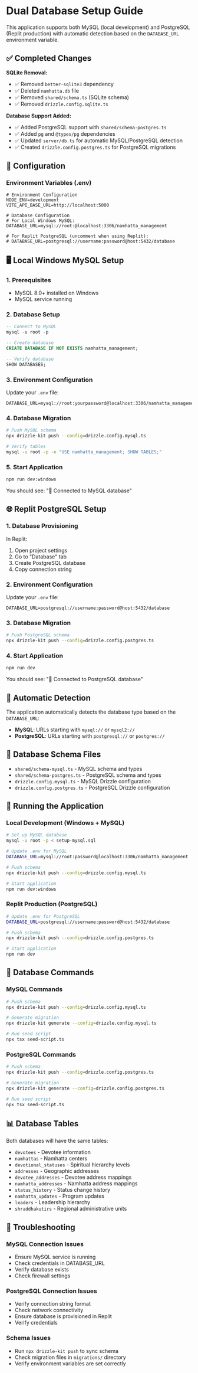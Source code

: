 # Dual Database Setup Guide

This application supports both MySQL (local development) and PostgreSQL (Replit production) with automatic detection based on the `DATABASE_URL` environment variable.

## ✅ Completed Changes

**SQLite Removal:**
- ✅ Removed `better-sqlite3` dependency
- ✅ Deleted `namhatta.db` file
- ✅ Removed `shared/schema.ts` (SQLite schema)
- ✅ Removed `drizzle.config.sqlite.ts`

**Database Support Added:**
- ✅ Added PostgreSQL support with `shared/schema-postgres.ts`
- ✅ Added `pg` and `@types/pg` dependencies
- ✅ Updated `server/db.ts` for automatic MySQL/PostgreSQL detection
- ✅ Created `drizzle.config.postgres.ts` for PostgreSQL migrations

## 🔧 Configuration

### Environment Variables (.env)

```env
# Environment Configuration
NODE_ENV=development
VITE_API_BASE_URL=http://localhost:5000

# Database Configuration
# For Local Windows MySQL:
DATABASE_URL=mysql://root:@localhost:3306/namhatta_management

# For Replit PostgreSQL (uncomment when using Replit):
# DATABASE_URL=postgresql://username:password@host:5432/database
```

## 🖥️ Local Windows MySQL Setup

### 1. Prerequisites
- MySQL 8.0+ installed on Windows
- MySQL service running

### 2. Database Setup
```sql
-- Connect to MySQL
mysql -u root -p

-- Create database
CREATE DATABASE IF NOT EXISTS namhatta_management;

-- Verify database
SHOW DATABASES;
```

### 3. Environment Configuration
Update your `.env` file:
```env
DATABASE_URL=mysql://root:yourpassword@localhost:3306/namhatta_management
```

### 4. Database Migration
```bash
# Push MySQL schema
npx drizzle-kit push --config=drizzle.config.mysql.ts

# Verify tables
mysql -u root -p -e "USE namhatta_management; SHOW TABLES;"
```

### 5. Start Application
```bash
npm run dev:windows
```

You should see: "🔗 Connected to MySQL database"

## 🌐 Replit PostgreSQL Setup

### 1. Database Provisioning
In Replit:
1. Open project settings
2. Go to "Database" tab
3. Create PostgreSQL database
4. Copy connection string

### 2. Environment Configuration
Update your `.env` file:
```env
DATABASE_URL=postgresql://username:password@host:5432/database
```

### 3. Database Migration
```bash
# Push PostgreSQL schema
npx drizzle-kit push --config=drizzle.config.postgres.ts
```

### 4. Start Application
```bash
npm run dev
```

You should see: "🔗 Connected to PostgreSQL database"

## 🔄 Automatic Detection

The application automatically detects the database type based on the `DATABASE_URL`:

- **MySQL**: URLs starting with `mysql://` or `mysql2://`
- **PostgreSQL**: URLs starting with `postgresql://` or `postgres://`

## 📁 Database Schema Files

- `shared/schema-mysql.ts` - MySQL schema and types
- `shared/schema-postgres.ts` - PostgreSQL schema and types
- `drizzle.config.mysql.ts` - MySQL Drizzle configuration
- `drizzle.config.postgres.ts` - PostgreSQL Drizzle configuration

## 🚀 Running the Application

### Local Development (Windows + MySQL)
```bash
# Set up MySQL database
mysql -u root -p < setup-mysql.sql

# Update .env for MySQL
DATABASE_URL=mysql://root:password@localhost:3306/namhatta_management

# Push schema
npx drizzle-kit push --config=drizzle.config.mysql.ts

# Start application
npm run dev:windows
```

### Replit Production (PostgreSQL)
```bash
# Update .env for PostgreSQL
DATABASE_URL=postgresql://username:password@host:5432/database

# Push schema
npx drizzle-kit push --config=drizzle.config.postgres.ts

# Start application
npm run dev
```

## 🔧 Database Commands

### MySQL Commands
```bash
# Push schema
npx drizzle-kit push --config=drizzle.config.mysql.ts

# Generate migration
npx drizzle-kit generate --config=drizzle.config.mysql.ts

# Run seed script
npx tsx seed-script.ts
```

### PostgreSQL Commands
```bash
# Push schema
npx drizzle-kit push --config=drizzle.config.postgres.ts

# Generate migration
npx drizzle-kit generate --config=drizzle.config.postgres.ts

# Run seed script
npx tsx seed-script.ts
```

## 📊 Database Tables

Both databases will have the same tables:
- `devotees` - Devotee information
- `namhattas` - Namhatta centers
- `devotional_statuses` - Spiritual hierarchy levels
- `addresses` - Geographic addresses
- `devotee_addresses` - Devotee address mappings
- `namhatta_addresses` - Namhatta address mappings
- `status_history` - Status change history
- `namhatta_updates` - Program updates
- `leaders` - Leadership hierarchy
- `shraddhakutirs` - Regional administrative units

## 🐛 Troubleshooting

### MySQL Connection Issues
- Ensure MySQL service is running
- Check credentials in DATABASE_URL
- Verify database exists
- Check firewall settings

### PostgreSQL Connection Issues
- Verify connection string format
- Check network connectivity
- Ensure database is provisioned in Replit
- Verify credentials

### Schema Issues
- Run `npx drizzle-kit push` to sync schema
- Check migration files in `migrations/` directory
- Verify environment variables are set correctly